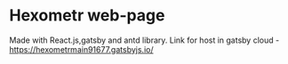 # Hexometr web-page 
 Made with React.js,gatsby and antd library.
Link for host in gatsby cloud -  https://hexometrmain91677.gatsbyjs.io/
